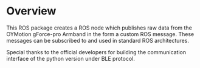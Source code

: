 # Overview
This ROS package creates a ROS node which publishes raw data from the OYMotion gForce-pro Armband in the form a custom ROS message.
These messages can be subscribed to and used in standard ROS architectures.

Special thanks to the official developers for building the communication interface of the python version under BLE protocol.
